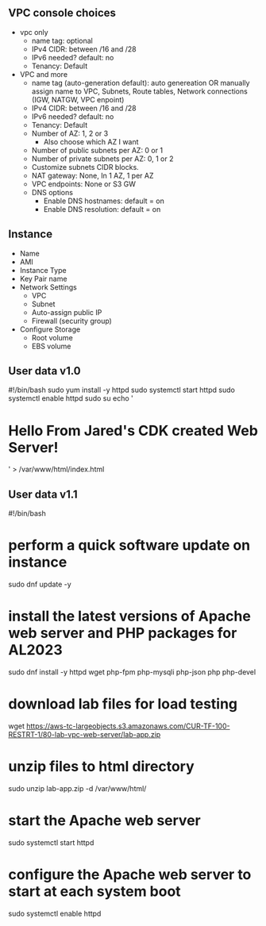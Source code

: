 
## VPC console choices
- vpc only
    - name tag: optional
    - IPv4 CIDR: between /16 and /28
    - IPv6 needed? default: no
    - Tenancy: Default
- VPC and more
    - name tag (auto-generation default): auto genereation OR manually assign name to VPC, Subnets, Route tables, Network connections (IGW, NATGW, VPC enpoint)
    - IPv4 CIDR: between /16 and /28
    - IPv6 needed? default: no
    - Tenancy: Default
    - Number of AZ: 1, 2 or 3
        - Also choose which AZ I want
    - Number of public subnets per AZ: 0 or 1
    - Number of private subnets per AZ: 0, 1 or 2
    - Customize subnets CIDR blocks.
    - NAT gateway: None, In 1 AZ, 1 per AZ
    - VPC endpoints: None or S3 GW
    - DNS options
        - Enable DNS hostnames: default = on
        - Enable DNS resolution: default = on

## Instance
- Name
- AMI
- Instance Type
- Key Pair name
- Network Settings
    - VPC
    - Subnet
    - Auto-assign public IP
    - Firewall (security group)
- Configure Storage
    - Root volume
    - EBS volume


## User data v1.0

#!/bin/bash
sudo yum install -y httpd
sudo systemctl start httpd
sudo systemctl enable httpd
sudo su
echo '<h1>Hello From Jared's CDK created Web Server!</h1>' > /var/www/html/index.html

## User data v1.1

#!/bin/bash
# perform a quick software update on instance
sudo dnf update -y
# install the latest versions of Apache web server and PHP packages for AL2023
sudo dnf install -y httpd wget php-fpm php-mysqli php-json php php-devel
# download lab files for load testing
wget https://aws-tc-largeobjects.s3.amazonaws.com/CUR-TF-100-RESTRT-1/80-lab-vpc-web-server/lab-app.zip
# unzip files to html directory
sudo unzip lab-app.zip -d /var/www/html/
# start the Apache web server
sudo systemctl start httpd
# configure the Apache web server to start at each system boot
sudo systemctl enable httpd